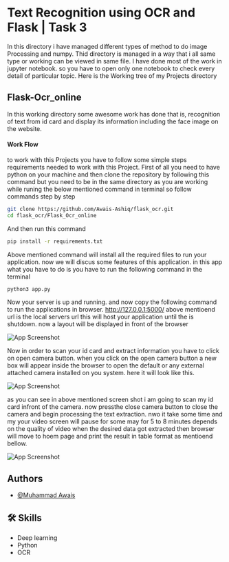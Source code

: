 
# Text Recognition using OCR and Flask | Task 3

In this directory i have managed different types of method to do image Processing and numpy. 
Thid directory is managed in a way that i all same type or working can be viewed in same file.
I have done most of the work in jupyter notebook. so you have to open only one notebook to check every detail of particular topic.
Here is the Working tree of my Projects directory

## Flask-Ocr_online
 In this working directory some awesome work has done that is, recognition of text
 from id card and display its information including the face image on the website.
#### Work Flow
 to work with this Projects you have to follow some simple steps
 requirements needed to work with this Project.
 First of all you need to have python on your machine
 and then clone the repository by following this command
 but you need to be in the same directory as you are working while 
 runing the below mentioned command in terminal
 so follow commands step by step

```bash  
git clone https://github.com/Awais-Ashiq/flask_ocr.git
cd flask_ocr/Flask_Ocr_online
```
 And then run this command
```bash  
pip install -r requirements.txt
```
Above mentioned command will install all the required files to run your application.
now we will discus some features of this application.
in this app what you have to do is you have to run the following command
in the terminal
```bash  
python3 app.py
```
Now your server is up and running. and now copy the following command to run the
applications in browser.
http://127.0.0.1:5000/
above mentioend url is the local servers url this will host your application until the 
is shutdown.
now a layout will be displayed in front of the browser

![App Screenshot](https://i.ibb.co/vBzHvwv/flask-ocr-online.png)

Now in order to scan your id card and extract information you have to click on open camera
button. 
when you click on the open camera button a new box will appear inside the 
browser to open the default or any external attached camera installed on you system.
here it will look like this.

![App Screenshot](https://i.ibb.co/1dD6SgL/camera-open.png)

as you can see in above mentioned screen shot i am going to scan my id card infront
of the camera. 
now pressthe close camera button to close the camera and begin processing
the text extraction. nwo it take some time and my your video screen
will pause for some may for 5 to 8 minutes depends on the quality of video
when the desired data got extracted then browser will move to hoem page
and print the result in table format as mentioend bellow.

![App Screenshot](https://i.ibb.co/WHq4TgX/results-of-ocr.png)


## Authors

- [@Muhammad Awais](https://github.com/Awais-Ashiq)



## 🛠 Skills
- Deep learning
- Python
- OCR